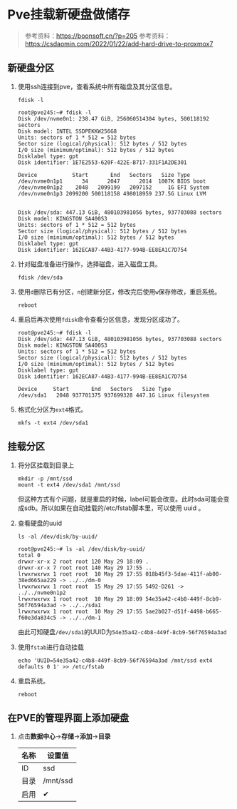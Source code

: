 # Pve挂载新硬盘做储存

> 参考资料：<https://boonsoft.cn/?p=205>
> 参考资料：<https://csdaomin.com/2022/01/22/add-hard-drive-to-proxmox7>

## 新硬盘分区

1. 使用ssh连接到pve，查看系统中所有磁盘及其分区信息。

    ```shell
    fdisk -l
    ```

    ```shell
    root@pve245:~# fdisk -l
    Disk /dev/nvme0n1: 238.47 GiB, 256060514304 bytes, 500118192 sectors
    Disk model: INTEL SSDPEKKW256G8                     
    Units: sectors of 1 * 512 = 512 bytes
    Sector size (logical/physical): 512 bytes / 512 bytes
    I/O size (minimum/optimal): 512 bytes / 512 bytes
    Disklabel type: gpt
    Disk identifier: 1E7E2553-620F-422E-B717-331F1A2DE301

    Device           Start       End   Sectors   Size Type
    /dev/nvme0n1p1      34      2047      2014  1007K BIOS boot
    /dev/nvme0n1p2    2048   2099199   2097152     1G EFI System
    /dev/nvme0n1p3 2099200 500118158 498018959 237.5G Linux LVM


    Disk /dev/sda: 447.13 GiB, 480103981056 bytes, 937703088 sectors
    Disk model: KINGSTON SA400S3
    Units: sectors of 1 * 512 = 512 bytes
    Sector size (logical/physical): 512 bytes / 512 bytes
    I/O size (minimum/optimal): 512 bytes / 512 bytes
    Disklabel type: gpt
    Disk identifier: 162ECA87-44B3-4177-994B-EE8EA1C7D754
    ```

1. 针对磁盘准备进行操作，选择磁盘，进入磁盘工具。

    ```shell
    fdisk /dev/sda
    ```

1. 使用`d`删除已有分区，`n`创建新分区，修改完后使用`w`保存修改，重启系统。

    ```shell
    reboot
    ```

1. 重启后再次使用`fdisk`命令查看分区信息，发现分区成功了。

    ```shell
    root@pve245:~# fdisk -l
    Disk /dev/sda: 447.13 GiB, 480103981056 bytes, 937703088 sectors
    Disk model: KINGSTON SA400S3
    Units: sectors of 1 * 512 = 512 bytes
    Sector size (logical/physical): 512 bytes / 512 bytes
    I/O size (minimum/optimal): 512 bytes / 512 bytes
    Disklabel type: gpt
    Disk identifier: 162ECA87-44B3-4177-994B-EE8EA1C7D754

    Device     Start       End   Sectors   Size Type
    /dev/sda1   2048 937701375 937699328 447.1G Linux filesystem
    ```

1. 格式化分区为`ext4`格式。

    ```shell
    mkfs -t ext4 /dev/sda1
    ```

## 挂载分区

1. 将分区挂载到目录上

    ```shell
    mkdir -p /mnt/ssd
    mount -t ext4 /dev/sda1 /mnt/ssd
    ```

    但这种方式有个问题，就是重启的时候，label可能会改变。此时sda可能会变成sdb。所以如果在自动挂载的/etc/fstab脚本里，可以使用 uuid 。

1. 查看硬盘的uuid

    ```shell
    ls -al /dev/disk/by-uuid/
    ```

    ```shell
    root@pve245:~# ls -al /dev/disk/by-uuid/
    total 0
    drwxr-xr-x 2 root root 120 May 29 18:09 .
    drwxr-xr-x 7 root root 140 May 29 17:55 ..
    lrwxrwxrwx 1 root root  10 May 29 17:55 018b45f3-5dae-411f-ab00-38ed665aa229 -> ../../dm-0
    lrwxrwxrwx 1 root root  15 May 29 17:55 5492-D261 -> ../../nvme0n1p2
    lrwxrwxrwx 1 root root  10 May 29 18:09 54e35a42-c4b8-449f-8cb9-56f76594a3ad -> ../../sda1
    lrwxrwxrwx 1 root root  10 May 29 17:55 5ae2b027-d51f-4498-b665-f60e3da834c5 -> ../../dm-1
    ```

    由此可知硬盘`/dev/sda1`的UUID为`54e35a42-c4b8-449f-8cb9-56f76594a3ad`

1. 使用`fstab`进行自动挂载

    ```shell
    echo 'UUID=54e35a42-c4b8-449f-8cb9-56f76594a3ad /mnt/ssd ext4 defaults 0 1' >> /etc/fstab
    ```

1. 重启系统。

    ```shell
    reboot
    ```

## 在PVE的管理界面上添加硬盘

1. 点击**数据中心**->**存储**->**添加**->**目录**

    | 名称 | 设置值 |
    | - | - |
    | ID | ssd |
    | 目录 | /mnt/ssd |
    | 启用 | ✔ |
